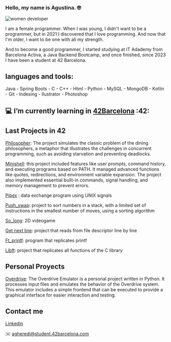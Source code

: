 ### Hello, my name is Agustina. 🤓

![women developer](https://github.com/AgustinaHeredia/AgustinaHeredia/assets/119814051/db1e20bc-86a1-4ee2-bdb9-137f88c47cca{width=50%})


I am a female programmer.
When I was young, I didn't want to be a programmer, but in 2021 I discovered that I love programming. And now that I'm older, I want to be one with all my strength.

And to become a good programmer, I started studying at IT Adademy from Barcelona Activa, a Java Backend Bootcamp, and once finished, since 2023 I have been a student at 42 Barcelona.

## languages and tools:

Java - Spring Boots - C - C++ - Html - Python - MySQL - MongoDB - Kotlin - Git - Indesing - Ilustrator - Photoshop

##  💻 I’m currently learning in [42Barcelona](https://www.42barcelona.com/es)  :42:



## Last Projects in 42

[Philosopher](https://github.com/AgustinaHeredia/philosophers): The project simulates the classic problem of the dining philosophers, a metaphor that illustrates the challenges in concurrent programming, such as avoiding starvation and preventing deadlocks.

[Minishell](https://github.com/AgustinaHeredia/minishell42): this project included features like user prompts, command history, and executing programs based on PATH. It managed advanced functions like quotes, redirections, and environment variable expansion. The project also implemented essential built-in commands, signal handling, and memory management to prevent errors.

[Pipex](https://github.com/AgustinaHeredia/pipex) : data exchange program using UNIX signals

[Push_swap](https://github.com/AgustinaHeredia/push_swap): project to sort numbers in a stack, with a limited set of instructions in the smallest number of moves, using a sorting algorithm

[So_long](https://github.com/AgustinaHeredia/so_long): 2D videogame

[Get next line](https://github.com/AgustinaHeredia/getnextline_42): project that reads from file descriptor line by line

[Ft_printf](https://github.com/AgustinaHeredia/printf_42): program that replicates printf

[Libft](https://github.com/AgustinaHeredia/libft42): project that replicates all functions of the C library

## Personal Proyects
[Overdrive](https://github.com/AgustinaHeredia/overdrive): The Overdrive Emulator is a personal project written in Python. It processes input files and emulates the behavior of the Overdrive system. This emulator includes a simple frontend that can be executed to provide a graphical interface for easier interaction and testing.

## Contact me

[Linkedin](https://www.linkedin.com/in/agustina-heredia/)

✉️ agheredi@student.42barcelona.com

